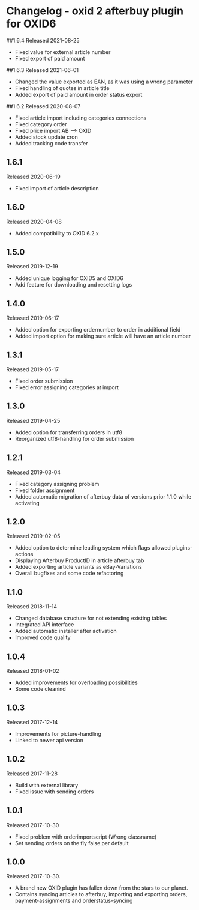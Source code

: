 # Changelog - oxid 2 afterbuy plugin for OXID6

##1.6.4
Released 2021-08-25
* Fixed value for external article number
* Fixed export of paid amount

##1.6.3
Released 2021-06-01
* Changed the value exported as EAN, as it was using a wrong parameter
* Fixed handling of quotes in article title
* Added export of paid amount in order status export

##1.6.2
Released 2020-08-07
* Fixed article import including categories connections
* Fixed category order
* Fixed price import AB --> OXID
* Added stock update cron
* Added tracking code transfer

## 1.6.1
Released 2020-06-19
* Fixed import of article description

## 1.6.0
Released 2020-04-08
* Added compatibility to OXID 6.2.x

## 1.5.0
Released 2019-12-19
* Added unique logging for OXID5 and OXID6
* Add feature for downloading and resetting logs

## 1.4.0
Released 2019-06-17
* Added option for exporting ordernumber to order in additional field
* Added import option for making sure article will have an article number

## 1.3.1
Released 2019-05-17
* Fixed order submission
* Fixed error assigning categories at import

## 1.3.0
Released 2019-04-25
* Added option for transferring orders in utf8
* Reorganized utf8-handling for order submission

## 1.2.1
Released 2019-03-04
* Fixed category assigning problem
* Fixed folder assignment
* Added automatic migration of afterbuy data of versions prior 1.1.0 while activating

## 1.2.0
Released 2019-02-05
* Added option to determine leading system which flags allowed plugins-actions
* Displaying Afterbuy ProductID in article afterbuy tab
* Added exporting article variants as eBay-Variations
* Overall bugfixes and some code refactoring 

## 1.1.0
Released 2018-11-14
* Changed database structure for not extending existing tables
* Integrated API interface
* Added automatic installer after activation
* Improved code quality

## 1.0.4
Released 2018-01-02
* Added improvements for overloading possibilities
* Some code cleanind

## 1.0.3
Released 2017-12-14
* Improvements for picture-handling
* Linked to newer api version

## 1.0.2
Released 2017-11-28
* Build with external library
* Fixed issue with sending orders

## 1.0.1
Released 2017-10-30
* Fixed problem with orderimportscript (Wrong classname)
* Set sending orders on the fly false per default

## 1.0.0
Released 2017-10-30.
* A brand new OXID plugin has fallen down from the stars to our planet.
* Contains syncing articles to afterbuy, importing and exporting orders, 
  payment-assignments and orderstatus-syncing

